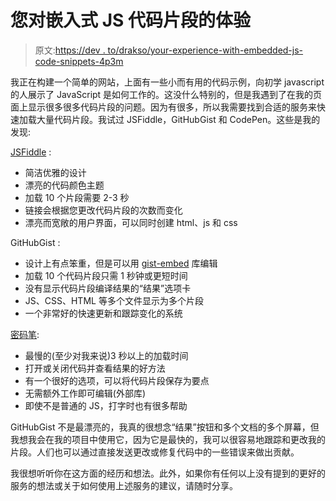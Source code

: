 # 您对嵌入式 JS 代码片段的体验

> 原文:[https://dev . to/drakso/your-experience-with-embedded-js-code-snippets-4p3m](https://dev.to/drakso/your-experience-with-embedded-js-code-snippets-4p3m)

我正在构建一个简单的网站，上面有一些小而有用的代码示例，向初学 javascript 的人展示了 JavaScript 是如何工作的。这没什么特别的，但是我遇到了在我的页面上显示很多很多代码片段的问题。因为有很多，所以我需要找到合适的服务来快速加载大量代码片段。我试过 JSFiddle，GitHubGist 和 CodePen。这些是我的发现:

[JSFiddle](https://jsfiddle.net/) :

*   简洁优雅的设计
*   漂亮的代码颜色主题
*   加载 10 个片段需要 2-3 秒
*   链接会根据您更改代码片段的次数而变化
*   漂亮而宽敞的用户界面，可以同时创建 html、js 和 css

GitHubGist :

*   设计上有点笨重，但是可以用 [gist-embed](https://github.com/blairvanderhoof/gist-embed) 库编辑
*   加载 10 个代码片段只需 1 秒钟或更短时间
*   没有显示代码片段编译结果的“结果”选项卡
*   JS、CSS、HTML 等多个文件显示为多个片段
*   一个非常好的快速更新和跟踪变化的系统

[密码笔](https://codepen.io/):

*   最慢的(至少对我来说)3 秒以上的加载时间
*   打开或关闭代码并查看结果的好方法
*   有一个很好的选项，可以将代码片段保存为要点
*   无需额外工作即可编辑(外部库)
*   即使不是普通的 JS，打字时也有很多帮助

GitHubGist 不是最漂亮的，我真的很想念“结果”按钮和多个文档的多个屏幕，但我想我会在我的项目中使用它，因为它是最快的，我可以很容易地跟踪和更改我的片段。人们也可以通过直接发送更改或修复代码中的一些错误来做出贡献。

我很想听听你在这方面的经历和想法。此外，如果你有任何以上没有提到的更好的服务的想法或关于如何使用上述服务的建议，请随时分享。